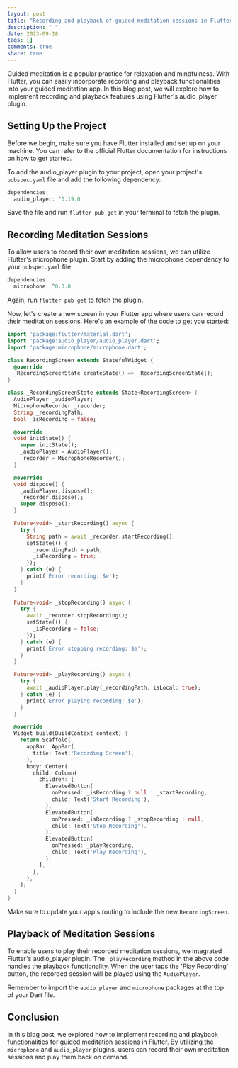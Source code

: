 ```yaml
---
layout: post
title: "Recording and playback of guided meditation sessions in Flutter"
description: " "
date: 2023-09-18
tags: []
comments: true
share: true
---
```


Guided meditation is a popular practice for relaxation and mindfulness. With Flutter, you can easily incorporate recording and playback functionalities into your guided meditation app. In this blog post, we will explore how to implement recording and playback features using Flutter's audio_player plugin.

## Setting Up the Project

Before we begin, make sure you have Flutter installed and set up on your machine. You can refer to the official Flutter documentation for instructions on how to get started.

To add the audio_player plugin to your project, open your project's `pubspec.yaml` file and add the following dependency:

```dart
dependencies:
  audio_player: ^0.19.0
```

Save the file and run `flutter pub get` in your terminal to fetch the plugin.

## Recording Meditation Sessions

To allow users to record their own meditation sessions, we can utilize Flutter's microphone plugin. Start by adding the microphone dependency to your `pubspec.yaml` file:

```dart
dependencies:
  microphone: ^0.3.0
```

Again, run `flutter pub get` to fetch the plugin.

Now, let's create a new screen in your Flutter app where users can record their meditation sessions. Here's an example of the code to get you started:

```dart
import 'package:flutter/material.dart';
import 'package:audio_player/audio_player.dart';
import 'package:microphone/microphone.dart';

class RecordingScreen extends StatefulWidget {
  @override
  _RecordingScreenState createState() => _RecordingScreenState();
}

class _RecordingScreenState extends State<RecordingScreen> {
  AudioPlayer _audioPlayer;
  MicrophoneRecorder _recorder;
  String _recordingPath;
  bool _isRecording = false;

  @override
  void initState() {
    super.initState();
    _audioPlayer = AudioPlayer();
    _recorder = MicrophoneRecorder();
  }

  @override
  void dispose() {
    _audioPlayer.dispose();
    _recorder.dispose();
    super.dispose();
  }

  Future<void> _startRecording() async {
    try {
      String path = await _recorder.startRecording();
      setState(() {
        _recordingPath = path;
        _isRecording = true;
      });
    } catch (e) {
      print('Error recording: $e');
    }
  }
  
  Future<void> _stopRecording() async {
    try {
      await _recorder.stopRecording();
      setState(() {
        _isRecording = false;
      });
    } catch (e) {
      print('Error stopping recording: $e');
    }
  }

  Future<void> _playRecording() async {
    try {
      await _audioPlayer.play(_recordingPath, isLocal: true);
    } catch (e) {
      print('Error playing recording: $e');
    }
  }

  @override
  Widget build(BuildContext context) {
    return Scaffold(
      appBar: AppBar(
        title: Text('Recording Screen'),
      ),
      body: Center(
        child: Column(
          children: [
            ElevatedButton(
              onPressed: _isRecording ? null : _startRecording,
              child: Text('Start Recording'),
            ),
            ElevatedButton(
              onPressed: _isRecording ? _stopRecording : null,
              child: Text('Stop Recording'),
            ),
            ElevatedButton(
              onPressed: _playRecording,
              child: Text('Play Recording'),
            ),
          ],
        ),
      ),
    );
  }
}
```

Make sure to update your app's routing to include the new `RecordingScreen`.

## Playback of Meditation Sessions

To enable users to play their recorded meditation sessions, we integrated Flutter's audio_player plugin. The `_playRecording` method in the above code handles the playback functionality. When the user taps the 'Play Recording' button, the recorded session will be played using the `AudioPlayer`. 

Remember to import the `audio_player` and `microphone` packages at the top of your Dart file.

## Conclusion

In this blog post, we explored how to implement recording and playback functionalities for guided meditation sessions in Flutter. By utilizing the `microphone` and `audio_player` plugins, users can record their own meditation sessions and play them back on demand.
